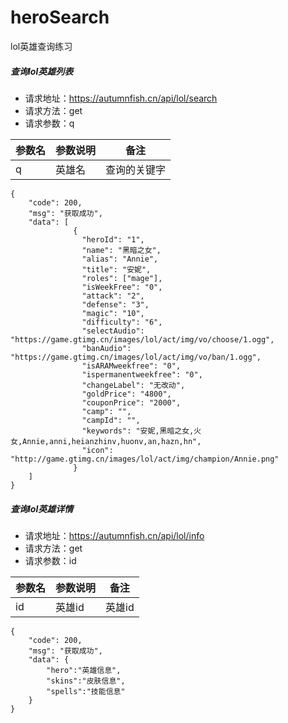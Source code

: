 # heroSearch
lol英雄查询练习

##### 查询lol英雄列表
- 请求地址：https://autumnfish.cn/api/lol/search
- 请求方法：get
- 请求参数：q

参数名 | 参数说明 | 备注
---|---|---
q | 英雄名 | 查询的关键字
```
{
    "code": 200,
    "msg": "获取成功",
    "data": [
              {
                "heroId": "1",
                "name": "黑暗之女",
                "alias": "Annie",
                "title": "安妮",
                "roles": ["mage"],
                "isWeekFree": "0",
                "attack": "2",
                "defense": "3",
                "magic": "10",
                "difficulty": "6",
                "selectAudio": "https://game.gtimg.cn/images/lol/act/img/vo/choose/1.ogg",
                "banAudio": "https://game.gtimg.cn/images/lol/act/img/vo/ban/1.ogg",
                "isARAMweekfree": "0",
                "ispermanentweekfree": "0",
                "changeLabel": "无改动",
                "goldPrice": "4800",
                "couponPrice": "2000",
                "camp": "",
                "campId": "",
                "keywords": "安妮,黑暗之女,火女,Annie,anni,heianzhinv,huonv,an,hazn,hn",
                "icon": "http://game.gtimg.cn/images/lol/act/img/champion/Annie.png"
              }
    ]
}
```

##### 查询lol英雄详情
- 请求地址：https://autumnfish.cn/api/lol/info
- 请求方法：get
- 请求参数：id

参数名 | 参数说明 | 备注
---|---|---
id | 英雄id | 英雄id

```
{
    "code": 200,
    "msg": "获取成功",
    "data": {
        "hero":"英雄信息",
        "skins":"皮肤信息",
        "spells":"技能信息"
    }
}
```
